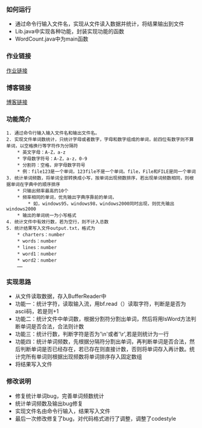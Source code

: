 ### 如何运行
* 通过命令行输入文件名，实现从文件读入数据并统计，将结果输出到文件
* Lib.java中实现各种功能，封装实现功能的函数
* WordCount.java中为main函数
### 作业链接
[作业链接](https://edu.cnblogs.com/campus/fzu/FZUSESPR21/homework/11672)
### 博客链接
[博客链接]()
### 功能简介
    1. 通过命令行输入输入文件名和输出文件名。
	2. 实现文件单词数统计，只统计字母或者数字，字母和数字组成的单词，前四位有数字则不算单词，以空格换行等字符作为分隔符
	    * 英文字母：A-Z，a-z
	    * 字母数字符号：A-Z，a-z，0-9
	    * 分割符：空格，非字母数字符号
	    * 例：file123是一个单词，123file不是一个单词。file，File和FILE是同一个单词
	3. 统计单词频数，将单词全部转换成小写，按单词出现频数排序，若出现单词频数相同，则根据单词在字典中的顺序排序
	    * 只输出频率最高的10个
	    * 频率相同的单词，优先输出字典序靠前的单词，
	        * 如，windows95，windows98，windows2000同时出现，则优先输出windows2000
	    * 输出的单词统一为小写格式
	4. 统计文件中有效行数，若为空行，则不计入总数
	5. 统计结果写入文件output.txt，格式为
		* charters：number
		* words：number
		* lines：number
		* word1：number
		* word2：number
		……
### 实现思路
* 从文件读取数据，存入BufferReader中
* 功能一：统计字符，读取输入流，用bf.read（）读取字符，判断是是否为ascii码，若是则+1
* 功能二：统计文件中单词数，根据分割符分割出单词，然后将用IsWord方法判断单词是否合法，合法则计数
* 功能三：统计行数，判断字符是否为'\n'或者'\r',若是则统计为一行
* 功能四：统计单词频数，先根据分隔符分割出单词，再判断单词是否合法，然后判断单词是否已经存在，若已存在则直接计数，否则将单词存入再计数。统计完所有单词则根据出现频数将单词排序存入固定数组
* 将结果写入文件
### 修改说明
* 修复统计单词bug，完善单词频数统计
* 统计单词频数及输出bug修复
* 实现文件名由命令行输入，结果写入文件
* 最后一次修改修复了bug，对代码格式进行了调整，调整了codestyle